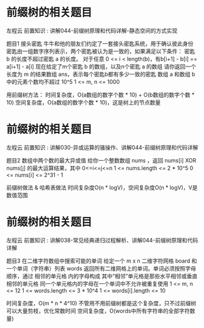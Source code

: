 <!-- Slide number: 1 -->
# 前缀树的相关题目
左程云
前置知识 : 讲解044-前缀树原理和代码详解-静态空间的方式实现

题目1
接头密匙
牛牛和他的朋友们约定了一套接头密匙系统，用于确认彼此身份
密匙由一组数字序列表示，两个密匙被认为是一致的，如果满足以下条件：
密匙 b 的长度不超过密匙 a 的长度。
对于任意 0 <= i < length(b)，有b[i+1] - b[i] == a[i+1] - a[i]
现在给定了m个密匙 b 的数组，以及n个密匙 a 的数组
请你返回一个长度为 m 的结果数组 ans，表示每个密匙b都有多少一致的密匙
数组 a 和数组 b 中的元素个数均不超过 10^5
1 <= m, n <= 1000

用前缀树方法：
时间复杂度，O(a数组的数字个数 * 10) + O(b数组的数字个数 * 10)
空间复杂度，O(a数组的数字个数 * 10)，这是树上的节点数量

<!-- Slide number: 2 -->
# 前缀树的相关题目
左程云
前置知识 : 讲解030-异或运算的骚操作、讲解044-前缀树原理和代码详解

题目2
数组中两个数的最大异或值
给你一个整数数组 nums ，返回 nums[i] XOR nums[j] 的最大运算结果，其中 0<=i<=j<=n
1 <= nums.length <= 2 * 10^5
0 <= nums[i] <= 2^31 - 1

前缀树做法 & 哈希表做法
时间复杂度O(n * logV)，空间复杂度O(n * logV)，V是数值范围

<!-- Slide number: 3 -->
# 前缀树的相关题目
左程云
前置知识 : 讲解038-常见经典递归过程解析、讲解044-前缀树原理和代码详解

题目3
在二维字符数组中搜索可能的单词
给定一个 m x n 二维字符网格 board 和一个单词（字符串）列表 words
返回所有二维网格上的单词。单词必须按照字母顺序，通过 相邻的单元格 内的字母构成
其中“相邻”单元格是那些水平相邻或垂直相邻的单元格
同一个单元格内的字母在一个单词中不允许被重复使用
1 <= m, n <= 12
1 <= words.length <= 3 * 10^4
1 <= words[i].length <= 10

时间复杂度，O(m * n * 4^10)
不管用不用前缀树都是这个复杂度，只不过前缀树可以大量剪枝，优化常数时间
空间复杂度，O(words中所有字符串的全部字符数量)